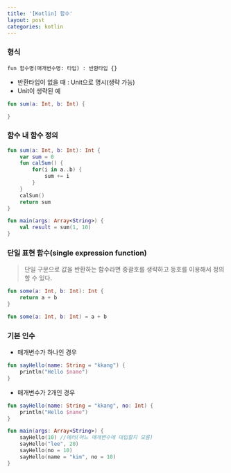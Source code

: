 ```yaml
---
title: '[Kotlin] 함수'
layout: post
categories: kotlin
---
```


### 형식
```text
fun 함수명(매개변수명: 타입) : 반환타입 {}
```
- 반환타입이 없을 때 : Unit으로 명시(생략 가능)
- Unit이 생략된 예
```kotlin
fun sum(a: Int, b: Int) {

}
```

### 함수 내 함수 정의
```kotlin
fun sum(a: Int, b: Int): Int {
    var sum = 0
    fun calSum() {
        for(i in a..b) {
            sum += i
        }
    }
    calSum()
    return sum
}

fun main(args: Array<String>) {
    val result = sum(1, 10)
}
```

### 단일 표현 함수(single expression function)
> 단일 구문으로 값을 반환하는 함수라면 중괄호를 생략하고 등호를 이용해서 정의할 수 있다.

```kotlin
fun some(a: Int, b: Int): Int {
    return a + b
}
```
```kotlin
fun some(a: Int, b: Int) = a + b
```

### 기본 인수
- 매개변수가 하나인 경우

```kotlin
fun sayHello(name: String = "kkang") {
    println("Hello $name")
}
```

- 매개변수가 2개인 경우

```kotlin
fun sayHello(name: String = "kkang", no: Int) {
    println("Hello $name")
}

fun main(args: Array<String>) {
    sayHello(10) //에러(어느 매개변수에 대입할지 모름)
    sayHello("lee", 20)
    sayHello(no = 10)
    sayHello(name = "kim", no = 10)
}
```
